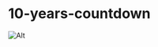 # 10-years-countdown

![Alt](https://repobeats.axiom.co/api/embed/cfb4e94388e769b4426a0809ae939d30cc2c2fb4.svg "Repobeats analytics image")
